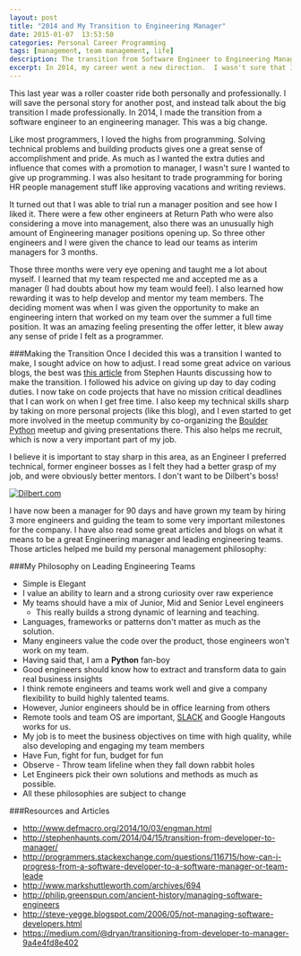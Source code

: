 ```yaml
---
layout: post
title: "2014 and My Transition to Engineering Manager"
date: 2015-01-07  13:53:50
categories: Personal Career Programming
tags: [management, team management, life]
description: The transition from Software Engineer to Engineering Manager was the most impactful and toughest transition of my career so far.
excerpt: In 2014, my career went a new direction.  I wasn't sure that I wanted to give up programming and become a manager.  In fact, a few years back I was more interested in Product Management than People Management.  However, 6 months in I feel engaged and love this new role.
---
```


This last year was a roller coaster ride both personally and professionally.  I will save the personal story for another post, and instead talk about the big transition I made professionally.  In 2014, I made the transition from a software engineer to an engineering manager.  This was a big change.

Like most programmers, I loved the highs from programming.  Solving technical problems and building products gives one a great sense of accomplishment and pride. As much as I wanted  the extra duties and influence that comes with a promotion to manager, I wasn't sure I wanted to give up programming. I was also hesitant to trade programming for boring HR people management stuff like approving vacations and writing reviews.  

It turned out that I was able to trial run a manager position and see how I liked it.  There were a few other engineers at Return Path who were also considering a move into management, also there was an unusually high amount of Engineering manager positions opening up. So three other engineers and I were given the chance to lead our teams as interim managers for 3 months.

Those three months were very eye opening and taught me a lot about myself. I learned that my team respected me and accepted me as a manager (I had doubts about how my team would feel).  I also learned how rewarding it was to help develop and mentor my team members.  The deciding moment was when I was given the opportunity to make an engineering intern that worked on my team over the summer a full time position. It was an amazing feeling presenting the offer letter, it blew away any sense of pride I felt as a programmer.

###Making the Transition
Once I decided this was a transition I wanted to make, I sought advice on how to adjust.  I read some great advice on various blogs, the best was [this article](http://stephenhaunts.com/2014/04/15/transition-from-developer-to-manager/) from Stephen Haunts discussing how to make the transition. I followed his advice on giving up day to day coding duties.  I now take on code projects that have no mission critical deadlines that I can work on when I get free time.  I also keep my technical skills sharp by taking on more personal projects (like this blog), and I even started to get more involved in the meetup community by co-organizing the [Boulder Python](http://www.meetup.com/BoulderPython/) meetup and giving presentations there.  This also helps me recruit, which is now a very important part of my job.

I believe it is important to stay sharp in this area, as an Engineer I preferred technical, former engineer bosses as I felt they had a better grasp of my job, and were obviously better mentors.  I don't want to be Dilbert's boss!

<a href="http://dilbert.com/strips/comic/2009-10-04/" title="Dilbert.com"><img src="http://dilbert.com/dyn/str_strip/000000000/00000000/0000000/000000/60000/9000/200/69231/69231.strip.sunday.gif" border="0" alt="Dilbert.com" /></a>

I have now been a manager for 90 days and have grown my team by hiring 3 more engineers and guiding the team to some very important milestones for the company.  I have also read some great articles and blogs on what it means to be a great Engineering manager and leading engineering teams.  Those articles helped me build my personal management philosophy:


###My Philosophy on Leading Engineering Teams

- Simple is Elegant
- I value an ability to learn and a strong curiosity over raw experience
- My teams should have a mix of Junior, Mid and Senior Level engineers
    - This really builds a strong dynamic of learning and teaching.
- Languages, frameworks or patterns don't matter as much as the solution.
- Many engineers value the code over the product, those engineers won't work on my team.
- Having said that, I am a **Python** fan-boy
- Good engineers should know how to extract and transform data to gain real business insights
- I think remote engineers and teams work well and give a company flexibility to build highly talented teams.
- However, Junior engineers should be in office learning from others
- Remote tools and team OS are important, [SLACK](SLACK) and Google Hangouts works for us.
- My job is to meet the business objectives on time with high quality, while also developing and engaging my team members
- Have Fun, fight for fun, budget for fun
- Observe - Throw team lifeline when they fall down rabbit holes
- Let Engineers pick their own solutions and methods as much as possible.
- All these philosophies are subject to change


###Resources and Articles

- http://www.defmacro.org/2014/10/03/engman.html
- http://stephenhaunts.com/2014/04/15/transition-from-developer-to-manager/
- http://programmers.stackexchange.com/questions/116715/how-can-i-progress-from-a-software-developer-to-a-software-manager-or-team-leade
- http://www.markshuttleworth.com/archives/694
- http://philip.greenspun.com/ancient-history/managing-software-engineers
- http://steve-yegge.blogspot.com/2006/05/not-managing-software-developers.html
- https://medium.com/@dryan/transitioning-from-developer-to-manager-9a4e4fd8e402




